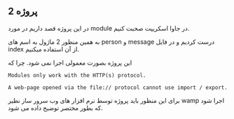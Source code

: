 ## پروژه 2

در این پروژه قصد داریم در مورد module در جاوا اسکریپت صحبت کنیم.

به همین منظور 2 ماژول به اسم های person و message درست کردیم و در فایل index از آن استفاده میکنیم.

این پروژه بصورت معمولی اجرا نمی شود. چرا که 
```
Modules only work with the HTTP(s) protocol.

A web-page opened via the file:// protocol cannot use import / export.
```

برای این منظور باید پروژه توسط نرم افزار های وب سرور ساز نظیر wamp اجرا شود که بطور مختصر توضیح داده می شود.
